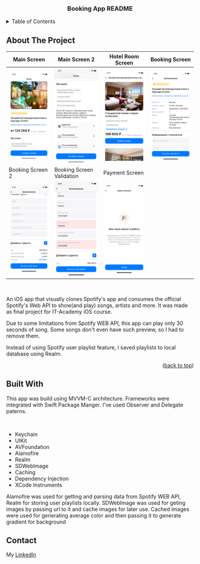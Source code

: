 <a name="readme-top"></a>

<!-- PROJECT LOGO -->
<br />
<div align="center">
  <h3 align="center">Booking App README</h3>

</div>

<!-- TABLE OF CONTENTS -->
<details>
  <summary>Table of Contents</summary>
  <ol>
    <li>
      <a href="#about-the-project">About The Project</a>
      <ul>
        <li><a href="#built-with">Built With</a></li>
      </ul>
    </li>
    <li><a href="#contact">Contact</a></li>
  </ol>
</details>

## About The Project

| Main Screen | Main Screen 2 | Hotel Room Screen | Booking Screen |
| --- | --- | --- | --- |
| <img src="Images/MainScreen.png" alt="Main screen"> | <img src="Images/MainScreen2.png" alt="Main screen 2"> | <img src="Images/HotelRoomScreen.png" alt="Hotel Room Screen"> | <img src="Images/BookingScreen.png" alt="Booking screen"> |
| Booking Screen 2 | Booking Screen Validation | Payment Screen | 
| <img src="Images/BookingScreen2.png" alt="Booking Screen 2"> | <img src="Images/BookingScreenValidation.png" alt="Booking Screen Validation"> | <img src="Images/PaymentScreen.png" alt="Payment Screen"> |

<br>
<p>An iOS app that visually clones Spotify's app and consumes the official Spotify's Web API to show(and play) songs, artists and more. It was made as final project for IT-Academy iOS course.

Due to some limitations from Spotify WEB API, this app can play only 30 seconds of song. Some songs don't even have such preview, so I had to remove them.

Instead of using Spotify user playlist feature, I saved playlists to local database using Realm.
</p>
<p align="right">(<a href="#readme-top">back to top</a>)</p>

## Built With

<p>This app was build using MVVM-C architecture. Frameworks were integrated with Swift Package Manger. I've used Observer and Delegate paterns.</p>
<br>
<ul>
    <li>Keychain</li>
    <li>UIKit</li>
    <li>AVFoundation</li>
    <li>Alamofire</li>
    <li>Realm</li>
    <li>SDWebImage</li>
    <li>Caching</li>
    <li>Dependency Injection</li>
    <li>XCode Instruments</li>
</ul>

<p>Alamofire was used for getting and parsing data from Spotify WEB API, Realm for storing user playlists locally. SDWebImage was used for geting images by passing url to it and cache images for later use.
Cached images were used for generating average color and then passing it to generate gradient for background</p>

## Contact
My [LinkedIn](https://www.linkedin.com/in/nicktsaruk/)
